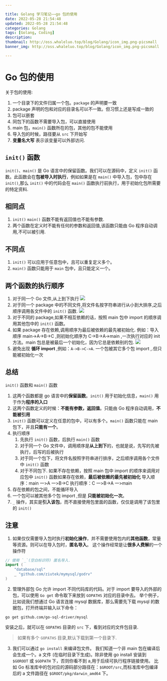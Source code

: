 ```yaml
---

title: Golang 学习笔记——go 包的使用
date: 2022-05-28 21:54:48
updated: 2022-05-28 21:54:48
categories: Golang
tags: [Golang, Coding]
description:
thumbnail: http://oss.whaleluo.top/blog/Golang/icon_img.png-picsmall
banner_img: http://oss.whaleluo.top/blog/Golang/icon_img.png-picsmall

---
```


# Go 包的使用

关于包的使用:

1. 一个目录下的文件归属一个包。`package` 的声明要一致
2. package 声明的包和对应的目录名可以不一致。但习惯上还是写成一致的
3. 包可以嵌套
4. 同包下的函数不需要导入包，可以直接使用
5. main 包，`main()` 函数所在的包，其他的包不能使用
6. 导入包的时候，路径要从 `src` 下开始写
7. **变量名大写** 表示该变量可以外部访问.

## `init()` 函数

`init()`、`main()` 是 Go 语言中的保留函数。我们可以在源码中，定义 `init()` 函数。此函数会在**包被导入时执行**，例如如果是在 `main()` 中导入包，包中存在 `init()`,那么 `init()` 中的代码会在 `main()` 函数执行前执行，用于初始化包所需要的特定资料.

## 相同点

1. `init()` `main()` 函数不能有返回值也不能有参数.
2. 两个函数在定义时不能有任何的参数和返回值,该函数只能由 Go 程序自动调用,不可以被引用.

## 不同点

1. `init()` 可以应用于任意包中，且可以重复定义多个。
2. `main()` 函数只能用于 `main` 包中，且只能定义一个。

## 两个函数的执行顺序

1. 对于同一个 Go 文件,从上到下执行
   ![](http://oss.whaleluo.top/blog/Golang/package-1.png-picsmall)
2. 对于同一个 package 中的不同文件,将文件名按字符串进行从小到大排序,之后顺序调用各文件中的 `init()` 函数.
   ![](http://oss.whaleluo.top/blog/Golang/package-2.png-picsmall)
3. 对于不同的 package,如果不相互依赖的话，按照 main 包中 import 的顺序调用其他包中的 `init()` 函数。
4. 如果 package 存在依赖,调用顺序为最后被依赖的最先被初始化.
   例如：导入顺序 main->A->B->C ,则初始化顺序为 C->B->A->main ,一次执行对应的 init 方法。main 包总是被最后一个初始化，因为它总是依赖别的包.
   ![](http://oss.whaleluo.top/blog/Golang/package-3.png-picsmall)
5. 避免出现 **循环 import** ,例如：`A->B->C->A`.
   一个包被其它多个包 import ,.但只能被初始化一次

## 总结

`init()` 函数和 `main()` 函数

1. 这两个函数都是 go 语言中的**保留函数**。`init()` 用于初始化信息，`main()` 用于作为**程序的入口**
2. 这两个函数定义的时候：**不能有参数，返回值**。只能由 Go 程序自动调用，**不能被引用**
3. `init()` 函数可以定义在任意的包中，可以有多个。`main()` 函数只能在 main 包下，并且**只能有一个**。
4. 执行顺序
   1. 先执行 `init()` 函数，后执行 `main()` 函数
   2. 对于同一个 Go 文件中，调用顺序是**从上到下**的，也就是说，先写的先被执行，后写的后被执行
   3. 对于同一个包下，将文件名按照字符串进行排序，之后顺序调用各个文件中 `init()` 函数
   4. 对于不同包下.
      如果不存在依赖，按照 main 包中 import 的顺序来调用对应包中 `init()` 函数如果存在依赖，**最后被依赖的最先被初始化**
      导入顺序：main 一>A 一>B->C
      执行顺序：C 一>B->A 一>main
5. 存在依赖的包之间，不能循环导入
6. 一个包可以被其他多个包 import ,但是 **只能被初始化一次**。
7. `_` 操作，其实是**引入该包**，而不直接使用包里面的函数，仅仅是调用了该包里的 `init()`

## 注意

1. 如果仅仅需要导入包时执行**初始化操作**，并不需要使用包内的**其他函数**，常量等资源。则可以在导入包时，**匿名导入**。
   这个操作经常是让**很多人费解**的一个操作符

```go
// 使用 `_`(空白标识符) 匿名导入.
import (
    "database/sql"
    _ "github.com/ziutek/mymysql/godrv"
)
```

2. 管理外部包
   Go 允许 import 不同代码库的代码。对于 import 要导入的外部的包，可以使用 `Go get` 命令取下来放到 `GOPATHS` 对应的目录中去。
   举个例子，比如说我们想通过 Go 语言连接 mysql 数据库，那么需要先下载 mysql 的数据包，打开终端并输入以下命令：

```shell
go get github.com/go-sql-driver/mysql
```

安装之后，就可以在 `GOPATHS` 目录的 `src` 下，看到对应的文件包目录.

> 如果有多个 `GOPATHS` 目录,默认下载到第一个目录下.

3. 我们可以通过 `go install` 来编译包文件。
   我们知道一个非 main 包在编译后会生成一个。a 文件 (在临时目录下生成)。除非使用 go install 安装到 `$GOROOT` 或 `$GOPATH` 下，否则你看不到 a,用于后续可执行程序链接使用。
   比如 Go 标准库中的包对应的源码部分路径在：`$GROOT/src`,而标准库中包编译后的 a 文件路径在 `$GROOT/pkg/darwin_amd64` 下。
